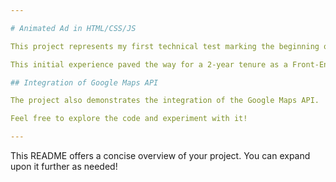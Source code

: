 ```yaml
---

# Animated Ad in HTML/CSS/JS

This project represents my first technical test marking the beginning of my journey as a web developer. It's built using HTML/CSS and JavaScript. The project showcases an animated advertising format optimized for iPhone 6. (Please note that while it's tailored for iPhone 6, some animations and proportions may not translate seamlessly to other dimensions.)

This initial experience paved the way for a 2-year tenure as a Front-End Developer @Adot, where I encountered numerous opportunities for personal and professional growth.

## Integration of Google Maps API

The project also demonstrates the integration of the Google Maps API.

Feel free to explore the code and experiment with it!

---
```


This README offers a concise overview of your project. You can expand upon it further as needed!
